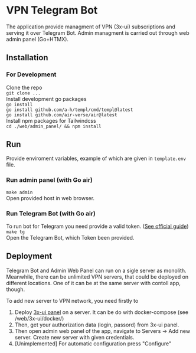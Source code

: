 # VPN Telegram Bot

The application provide managment of VPN (3x-ui) subscriptions and serving it over Telegram Bot. Admin
managment is carried out through web admin panel (Go+HTMX).

## Installation 

### For Development
Clone the repo \
`git clone ...`\
Install development go packages \
`go install`\
`go install github.com/a-h/templ/cmd/templ@latest`\
`go install github.com/air-verse/air@latest`\
Install npm packages for Tailwindcss\
`cd ./web/admin_panel/ && npm install`

## Run

Provide enviroment variables, example of which are given in `template.env` file.

### Run admin panel (with Go air)
`make admin` \
Open provided host in web browser.

### Run Telegram Bot (with Go air)
To run bot for Telegram you need provide a valid token. ([See official guide](https://core.telegram.org/bots/tutorial))
`make tg` \
Open the Telegram Bot, which Token been provided.

## Deployment

Telegram Bot and Admin Web Panel can run on a sigle server as monolith.\
Meanwhile, there can be unlimited VPN servers, that could be deployed on different locations. One of it can be at the same server with contoll app, though.

To add new server to VPN network, you need firstly to
1. Deploy [3x-ui panel](https://github.com/MHSanaei/3x-ui) on a server. It can be do with docker-compose (see /web/3x-ui/docker/)
2. Then, get your authorization data (login, passord) from 3x-ui panel.
3. Then open admin web panel of the app, navigate to Servers -> Add new server. Create new server with given credentials.
4. [Unimplemented] For automatic configuration press "Configure"

